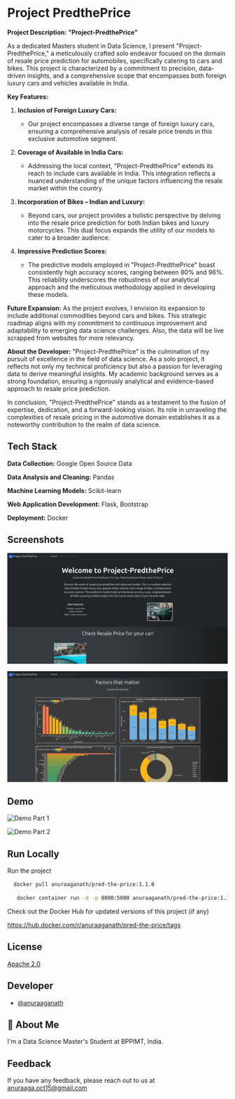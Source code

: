 
# Project PredthePrice

**Project Description: "Project-PredthePrice"**

As a dedicated Masters student in Data Science, I present "Project-PredthePrice," a meticulously crafted solo endeavor focused on the domain of resale price prediction for automobiles, specifically catering to cars and bikes. This project is characterized by a commitment to precision, data-driven insights, and a comprehensive scope that encompasses both foreign luxury cars and vehicles available in India.

**Key Features:**

1. **Inclusion of Foreign Luxury Cars:**
   - Our project encompasses a diverse range of foreign luxury cars, ensuring a comprehensive analysis of resale price trends in this exclusive automotive segment.

2. **Coverage of Available in India Cars:**
   - Addressing the local context, "Project-PredthePrice" extends its reach to include cars available in India. This integration reflects a nuanced understanding of the unique factors influencing the resale market within the country.

3. **Incorporation of Bikes – Indian and Luxury:**
   - Beyond cars, our project provides a holistic perspective by delving into the resale price prediction for both Indian bikes and luxury motorcycles. This dual focus expands the utility of our models to cater to a broader audience.

4. **Impressive Prediction Scores:**
   - The predictive models employed in "Project-PredthePrice" boast consistently high accuracy scores, ranging between 80% and 96%. This reliability underscores the robustness of our analytical approach and the meticulous methodology applied in developing these models.

**Future Expansion:**
As the project evolves, I envision its expansion to include additional commodities beyond cars and bikes. This strategic roadmap aligns with my commitment to continuous improvement and adaptability to emerging data science challenges. Also, the data will be live scrapped from websites for more relevancy.

**About the Developer:**
"Project-PredthePrice" is the culmination of my pursuit of excellence in the field of data science. As a solo project, it reflects not only my technical proficiency but also a passion for leveraging data to derive meaningful insights. My academic background serves as a strong foundation, ensuring a rigorously analytical and evidence-based approach to resale price prediction.

In conclusion, "Project-PredthePrice" stands as a testament to the fusion of expertise, dedication, and a forward-looking vision. Its role in unraveling the complexities of resale pricing in the automotive domain establishes it as a noteworthy contribution to the realm of data science.

## Tech Stack

**Data Collection:** Google Open Source Data

**Data Analysis and Cleaning:** Pandas

**Machine Learning Models:** Scikit-learn

**Web Application Development:** Flask, Bootstrap

**Deployment:** Docker
## Screenshots

![App Screenshot 1](https://github.com/AnuraagaNath/Project-PredthePrice/blob/main/docker/static/img/Screenshot%20from%202023-12-23%2019-17-45.png?raw=true)

![App Screenshot 2](https://github.com/AnuraagaNath/Project-PredthePrice/blob/main/docker/static/img/Screenshot%20from%202023-12-23%2019-18-10.png?raw=true)


## Demo

![Demo Part 1](https://github.com/AnuraagaNath/Project-PredthePrice/assets/114306656/b3c8cd0c-be67-465c-b9f0-6c610b81f171)


![Demo Part 2](https://github.com/AnuraagaNath/Project-PredthePrice/assets/114306656/e9476e06-0e44-4ae4-922a-51b99f24841f)

## Run Locally

Run the project

```bash
  docker pull anuraaganath/pred-the-price:1.1.0
```
```bash
   docker container run -d -p 8000:5000 anuraaganath/pred-the-price:1.1.0
```
Check out the Docker Hub for updated versions of this project (if any)

https://hub.docker.com/r/anuraaganath/pred-the-price/tags



## License

[Apache 2.0](https://choosealicense.com/licenses/apache-2.0/)


## Developer

- [@anuraaganath](https://www.github.com/anuraaganath)


## 🚀 About Me
I'm a Data Science Master's Student at BPPIMT, India.


## Feedback

If you have any feedback, please reach out to us at anuraaga.oct15@gmail.com

